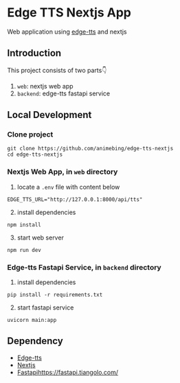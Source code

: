 # Edge TTS Nextjs App

Web application using [edge-tts](https://github.com/rany2/edge-tts) and nextjs

## Introduction

This project consists of two parts👇

1. `web`: nextjs web app
2. `backend`: edge-tts fastapi service

## Local Development

### Clone project
```shell
git clone https://github.com/animebing/edge-tts-nextjs
cd edge-tts-nextjs
```

### Nextjs Web App, in `web` directory

1. locate a `.env` file with content below
```
EDGE_TTS_URL="http://127.0.0.1:8000/api/tts"
```
2. install dependencies
```shell
npm install
```
3. start web server
```shell
npm run dev
```

### Edge-tts Fastapi Service, in `backend` directory

1. install dependencies
```shell
pip install -r requirements.txt
```

2. start fastapi service
```shell
uvicorn main:app
```

## Dependency
- [Edge-tts](https://github.com/rany2/edge-tts)
- [Nextjs](https://nextjs.org/)
- [Fastapi]()https://fastapi.tiangolo.com/
